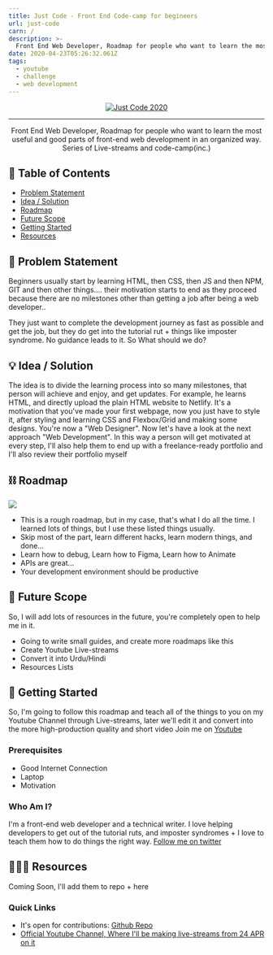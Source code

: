 ```yaml
---
title: Just Code - Front End Code-camp for begineers
url: just-code
carn: /
description: >-
  Front End Web Developer, Roadmap for people who want to learn the most useful and good parts of front-end web development in an organized way. Series of Live-streams and code-camp(inc.)
date: 2020-04-23T05:26:32.061Z
tags:
  - youtube
  - challenge
  - web development
---
```



<p align="center">
  <a href="" rel="noopener">
 <img src="https://justcode.netlify.app/logo.png" alt="Just Code 2020"></a>
</p>

- - -

<p align="center"> Front End Web Developer, Roadmap for people who want to learn the most useful and good parts of front-end web development in an organized way. Series of Live-streams and code-camp(inc.)
    <br>
</p>

## 📝 Table of Contents

* [Problem Statement](#problem_statement)
* [Idea / Solution](#idea)
* [Roadmap](#limitations)
* [Future Scope](#future_scope)
* [Getting Started](#getting_started)
* [Resources](#resources)

## 🧐 Problem Statement <a name = "problem_statement"></a>

Beginners usually start by learning HTML, then CSS, then JS and then NPM, GIT  and then other things.... their motivation starts to end as they proceed because there are no milestones other than getting a job after being a web developer..

 They just want to complete the development journey as fast as possible and get the job, but they do get into the tutorial rut + things like imposter syndrome. No guidance leads to it. So What should we do?

## 💡 Idea / Solution <a name = "idea"></a>

The idea is to divide the learning process into so many milestones, that person will achieve and enjoy, and get updates. For example, he learns HTML, and directly upload the plain HTML website to Netlify. It's a motivation that you've made your first webpage, now you just have to style it, after styling and learning CSS and Flexbox/Grid and making some designs. You're now a "Web Designer". Now let's have a look at the next approach "Web Development". In this way a person will get motivated at every step, I'll also help them to end up with a freelance-ready portfolio and I'll also review their portfolio myself

## ⛓️ Roadmap <a name = "roadmap"></a>

![](https://justcode.netlify.app/Roadmap-min.png)

* This is a rough roadmap, but in my case, that's what I do all the time. I learned lots of things, but I use these listed things usually.
* Skip most of the part, learn different hacks, learn modern things, and done...
* Learn how to debug, Learn how to Figma, Learn how to Animate
* APIs are great...
* Your development environment should be productive

## 🚀 Future Scope <a name = "future_scope"></a>

So, I will add lots of resources in the future, you're completely open to help me in it.

* Going to write small guides, and create more roadmaps like this
* Create Youtube Live-streams
* Convert it into Urdu/Hindi
* Resources Lists

## 🏁 Getting Started <a name = "getting_started"></a>

So, I'm going to follow this roadmap and teach all of the things to you on my Youtube Channel through Live-streams, later we'll edit it and convert into the more high-production quality and short video Join me on [Youtube](https://cutt.ly/justaashir)

### Prerequisites

* Good Internet Connection
* Laptop
* Motivation

### Who Am I?

I'm a front-end web developer and a technical writer. I love helping developers to get out of the tutorial ruts, and imposter syndromes + I love to teach them how to do things the right way. [Follow me on twitter](https://twitter.com/justaashir)

## 🎂🍰🍥 Resources<a name = "resources"></a>

Coming Soon, I'll add them to repo + here

### Quick Links

* It's open for contributions: [Github Repo](https://github.com/justaashir/justcode)
* [Official Youtube Channel, Where I'll be making live-streams from 24 APR on it](https://cutt.ly/justaashir)
